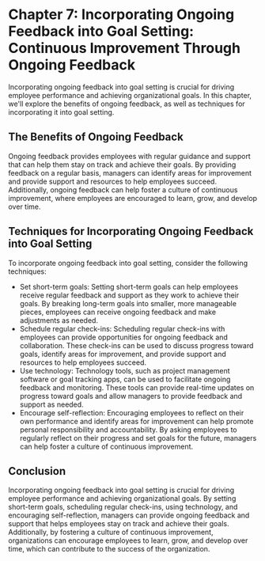 Chapter 7: Incorporating Ongoing Feedback into Goal Setting: Continuous Improvement Through Ongoing Feedback
============================================================================================================

Incorporating ongoing feedback into goal setting is crucial for driving employee performance and achieving organizational goals. In this chapter, we'll explore the benefits of ongoing feedback, as well as techniques for incorporating it into goal setting.

The Benefits of Ongoing Feedback
--------------------------------

Ongoing feedback provides employees with regular guidance and support that can help them stay on track and achieve their goals. By providing feedback on a regular basis, managers can identify areas for improvement and provide support and resources to help employees succeed. Additionally, ongoing feedback can help foster a culture of continuous improvement, where employees are encouraged to learn, grow, and develop over time.

Techniques for Incorporating Ongoing Feedback into Goal Setting
---------------------------------------------------------------

To incorporate ongoing feedback into goal setting, consider the following techniques:

* Set short-term goals: Setting short-term goals can help employees receive regular feedback and support as they work to achieve their goals. By breaking long-term goals into smaller, more manageable pieces, employees can receive ongoing feedback and make adjustments as needed.
* Schedule regular check-ins: Scheduling regular check-ins with employees can provide opportunities for ongoing feedback and collaboration. These check-ins can be used to discuss progress toward goals, identify areas for improvement, and provide support and resources to help employees succeed.
* Use technology: Technology tools, such as project management software or goal tracking apps, can be used to facilitate ongoing feedback and monitoring. These tools can provide real-time updates on progress toward goals and allow managers to provide feedback and support as needed.
* Encourage self-reflection: Encouraging employees to reflect on their own performance and identify areas for improvement can help promote personal responsibility and accountability. By asking employees to regularly reflect on their progress and set goals for the future, managers can help foster a culture of continuous improvement.

Conclusion
----------

Incorporating ongoing feedback into goal setting is crucial for driving employee performance and achieving organizational goals. By setting short-term goals, scheduling regular check-ins, using technology, and encouraging self-reflection, managers can provide ongoing feedback and support that helps employees stay on track and achieve their goals. Additionally, by fostering a culture of continuous improvement, organizations can encourage employees to learn, grow, and develop over time, which can contribute to the success of the organization.
